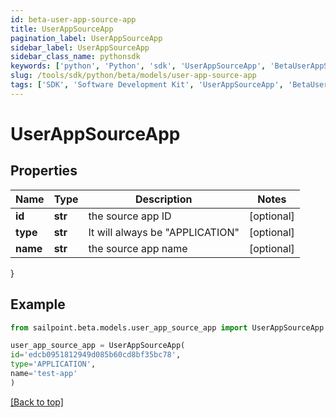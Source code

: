 ```yaml
---
id: beta-user-app-source-app
title: UserAppSourceApp
pagination_label: UserAppSourceApp
sidebar_label: UserAppSourceApp
sidebar_class_name: pythonsdk
keywords: ['python', 'Python', 'sdk', 'UserAppSourceApp', 'BetaUserAppSourceApp'] 
slug: /tools/sdk/python/beta/models/user-app-source-app
tags: ['SDK', 'Software Development Kit', 'UserAppSourceApp', 'BetaUserAppSourceApp']
---
```


# UserAppSourceApp


## Properties

Name | Type | Description | Notes
------------ | ------------- | ------------- | -------------
**id** | **str** | the source app ID | [optional] 
**type** | **str** | It will always be \"APPLICATION\" | [optional] 
**name** | **str** | the source app name | [optional] 
}

## Example

```python
from sailpoint.beta.models.user_app_source_app import UserAppSourceApp

user_app_source_app = UserAppSourceApp(
id='edcb0951812949d085b60cd8bf35bc78',
type='APPLICATION',
name='test-app'
)

```
[[Back to top]](#) 

